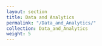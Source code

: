 ```yaml
---
layout: section
title: Data and Analytics
permalink: "/Data_and_Analytics/"
collection: Data_and_Analytics
weight: 5
---
```

